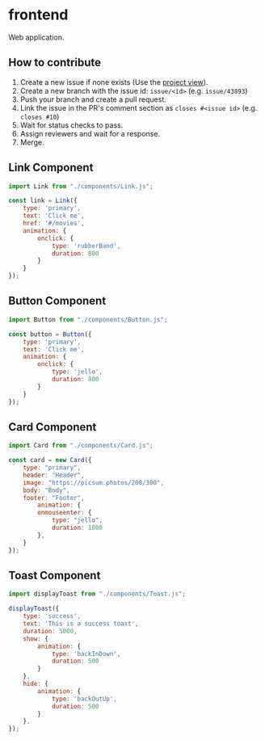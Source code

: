 # frontend
Web application.

## How to contribute
1. Create a new issue if none exists (Use the [project view](https://github.com/orgs/team3dat3/projects/1/views/2)).
2. Create a new branch with the issue id: `issue/<id>` (e.g. `issue/43893`)
3. Push your branch and create a pull request.
4. Link the issue in the PR's comment section as `closes #<issue id>` (e.g. `closes #10`)
5. Wait for status checks to pass.
6. Assign reviewers and wait for a response.
7. Merge.

## Link Component
```js
import Link from "./components/Link.js";

const link = Link({
    type: 'primary',
    text: 'Click me',
    href: '#/movies',
    animation: {
        onclick: {
            type: 'rubberBand',
            duration: 800
        }
    }
});
```

## Button Component
```js
import Button from "./components/Button.js";

const button = Button({
    type: 'primary',
    text: 'Click me',
    animation: {
        onclick: {
            type: 'jello',
            duration: 800
        }
    }
});
```

## Card Component
```js
import Card from "./components/Card.js";

const card = new Card({
    type: "primary",
    header: "Header",
    image: "https://picsum.photos/200/300",
    body: "Body",
    footer: "Footer",
        animation: {
        onmouseenter: {
            type: "jello",
            duration: 1000
        },
    }
});
```
## Toast Component

```js
import displayToast from "./components/Toast.js";

displayToast({
    type: 'success',
    text: 'This is a success toast',
    duration: 5000,
    show: {
        animation: {
            type: 'backInDown',
            duration: 500
        }
    },
    hide: {
        animation: {
            type: 'backOutUp',
            duration: 500
        }
    },
});
```

